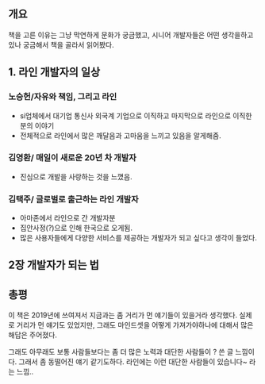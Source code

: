 ## 개요

책을 고른 이유는 그냥 막연하게 문화가 궁금했고, 시니어 개발자들은 어떤 생각을하고 있나 궁금해서 책을 골라서 읽어봤다.

## 1. 라인 개발자의 일상

### 노승헌/자유와 책임, 그리고 라인

- si업체에서 대기업 통신사 외국계 기업으로 이직하고 마지막으로 라인으로 이직한 분의 이야기
- 전체적으로 라인에서 많은 깨달음과 고마움을 느끼고 있음을 알게해줌.

### 김영환/ 매일이 새로운 20년 차 개발자

- 진심으로 개발을 사랑하는 것을 느꼈음.

### 김택주/ 글로벌로 출근하는 라인 개발자

- 아마존에서 라인으로 간 개발자분
- 집안사정(?)으로 인해 한국으로 오게됨. 
- 많은 사용자들에게 다양한 서비스를 제공하는 개발자가 되고 싶다고 생각이 들었다.


## 2장 개발자가 되는 법



## 총평

이 책은 2019년에 쓰여져서 지금과는 좀 거리가 먼 얘기들이 있을거라 생각했다.
실제로 거리가 먼 얘기도 있었지만, 그래도 마인드셋을 어떻게 가져가야하나에 대해서 많은 해답은 주어졌다.

그래도 아무래도 보통 사람들보다는 좀 더 많은 노력과 대단한 사람들이 ? 쓴 글 느낌이다. 그래서 좀 동떨어진 얘기 같기도하다. 
라인에는 이런 대단한 사람들이 있습니다~ 라는 느낌..

